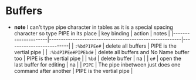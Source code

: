 # Buffers

* **note** I can't type pipe character in tables as it is a special spacing character so type PIPE in its place
| key binding         | action                                                 | notes                    |
|---------------------|--------------------------------------------------------|--------------------------|
| `:%bdPIPEe#`        | delete all buffers                                     | PIPE is the vertial pipe |
| `:%bdPIPEe#PIPEbd#` | delete all buffers and No Name buffer too              | PIPE is the vertial pipe |
| `%bd`               | delete buffer                                          | na                       |
| `e#`                | open the last buffer for editing                       | na                       |
| `PIPE`              | The pipe inbetween just does one command after another | PIPE is the vertial pipe |


